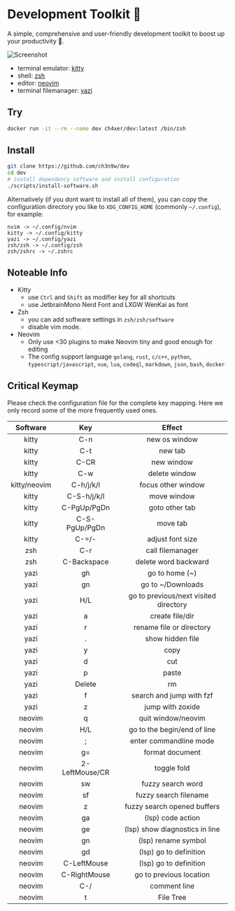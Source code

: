 # Development Toolkit 📡

A simple, comprehensive and user-friendly development toolkit to boost up your productivity 🚀.

![Screenshot](cover.png)

- terminal emulator: [kitty](https://github.com/kovidgoyal/kitty)
- shell: [zsh](https://www.zsh.org/)
- editor: [neovim](https://github.com/neovim/neovim)
- terminal filemanager: [yazi](https://github.com/sxyazi/yazi)

## Try

```bash
docker run -it --rm --name dev ch4xer/dev:latest /bin/zsh
```

## Install

```bash
git clone https://github.com/ch3n9w/dev
cd dev
# install dependency software and install configuration
./scripts/install-software.sh
```

Alternatively (if you dont want to install all of them), you can copy the configuration directory you like to `XDG_CONFIG_HOME` (commonly `~/.config`), for example:

```
nvim -> ~/.config/nvim
kitty -> ~/.config/kitty
yazi -> ~/.config/yazi
zsh/zsh -> ~/.config/zsh
zsh/zshrc -> ~/.zshrc
```

## Noteable Info

- Kitty
  - use `Ctrl` and `Shift` as modifier key for all shortcuts
  - use JetbrainMono Nerd Font and LXGW WenKai as font
- Zsh
  - you can add software settings in `zsh/zsh/software`
  - disable vim mode.
- Neovim
  - Only use <30 plugins to make Neovim tiny and good enough for editing
  - The config support language `golang`, `rust`, `c/c++`, `python`, `typescript/javascript`, `vue`, `lua`, `codeql`, `markdown`, `json`, `bash`, `docker`

## Critical Keymap

Please check the configuration file for the complete key mapping. Here we only record some of the more frequently used ones.

|   Software   |      Key       |                Effect                 |
| :----------: | :------------: | :-----------------------------------: |
|    kitty     |      C-n       |             new os window             |
|    kitty     |      C-t       |                new tab                |
|    kitty     |      C-CR      |              new window               |
|    kitty     |      C-w       |             delete window             |
| kitty/neovim |   C-h/j/k/l    |          focus other window           |
|    kitty     |  C-S-h/j/k/l   |              move window              |
|    kitty     |  C-PgUp/PgDn   |            goto other tab             |
|    kitty     | C-S-PgUp/PgDn  |               move tab                |
|    kitty     |     C-=/-      |           adjust font size            |
|     zsh      |      C-r       |           call filemanager            |
|     zsh      |  C-Backspace   |         delete word backward          |
|     yazi     |       gh       |            go to home (~)             |
|     yazi     |       gn       |           go to ~/Downloads           |
|     yazi     |      H/L       | go to previous/next visited directory |
|     yazi     |       a        |            create file/dir            |
|     yazi     |       r        |       rename file or directory        |
|     yazi     |       .        |           show hidden file            |
|     yazi     |       y        |                 copy                  |
|     yazi     |       d        |                  cut                  |
|     yazi     |       p        |                 paste                 |
|     yazi     |     Delete     |                  rm                   |
|     yazi     |       f        |       search and jump with fzf        |
|     yazi     |       z        |           jump with zoxide            |
|    neovim    |       q        |          quit window/neovim           |
|    neovim    |      H/L       |      go to the begin/end of line      |
|    neovim    |       ;        |        enter commandline mode         |
|    neovim    |       g=       |            format document            |
|    neovim    | 2-LeftMouse/CR |              toggle fold              |
|    neovim    |       sw       |           fuzzy search word           |
|    neovim    |       sf       |         fuzzy search filename         |
|    neovim    |       z        |      fuzzy search opened buffers      |
|    neovim    |       ga       |           (lsp) code action           |
|    neovim    |       ge       |    (lsp) show diagnostics in line     |
|    neovim    |       gn       |          (lsp) rename symbol          |
|    neovim    |       gd       |        (lsp) go to definition         |
|    neovim    |  C-LeftMouse   |        (lsp) go to definition         |
|    neovim    |  C-RightMouse  |        go to previous location        |
|    neovim    |      C-/       |             comment line              |
|    neovim    |       t        |               File Tree               |
